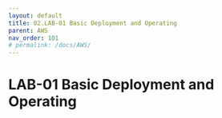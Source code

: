 ```yaml
---
layout: default
title: 02.LAB-01 Basic Deployment and Operating
parent: AWS
nav_order: 101
# permalink: /docs/AWS/
---
```

# LAB-01 Basic Deployment and Operating
